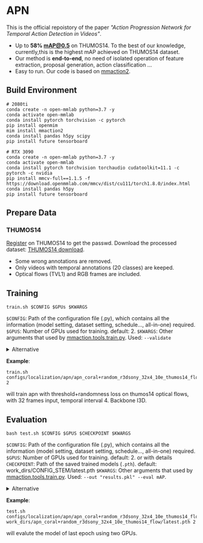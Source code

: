 # APN
This is the official repoistory of the paper _"Action Progression Network for Temporal Action Detection in Videos"_.
+ Up to **58\% mAP@0.5** on THUMOS14. To the best of our knowledge, currently,this is the highest mAP achieved on THUMOS14 dataset. 
+ Our method is **end-to-end**, no need of isolated operation of feature extraction, proposal generation, action classification ...
+ Easy to run. Our code is based on [mmaction2](https://github.com/open-mmlab/mmaction2).

## Build Environment
```shell
# 2080ti
conda create -n open-mmlab python=3.7 -y
conda activate open-mmlab
conda install pytorch torchvision -c pytorch
pip install openmim
mim install mmaction2
conda install pandas h5py scipy
pip install future tensorboard

# RTX 3090
conda create -n open-mmlab python=3.7 -y
conda activate open-mmlab
conda install pytorch torchvision torchaudio cudatoolkit=11.1 -c pytorch -c nvidia
pip install mmcv-full==1.1.5 -f https://download.openmmlab.com/mmcv/dist/cu111/torch1.8.0/index.html
conda install pandas h5py
pip install future tensorboard
```

## Prepare Data
### THUMOS14
[Register](https://docs.google.com/forms/d/e/1FAIpQLScs9davISAtYQS7SEF5qQNu0jUpLzNH3aHmPfuqk2q1VYDkmw/viewform) on THUMOS14 to get the passwd. 
Download the processed dataset: [THUMOS14 download](https://connectpolyu-my.sharepoint.com/:f:/g/personal/19074484r_connect_polyu_hk/Etnq-pgKYRhFj2G2WEsc33IBseulKby2Dhbhnc9K0BHZ1Q?e=4KqS4m).
+ Some wrong annotations are removed.
+ Only videos with temporal annotations (20 classes) are keeped.
+ Optical flows (TVL1) and RGB frames are included.

## Training

```shell
train.sh $CONFIG $GPUs $KWARGS
```
``$CONFIG``: Path of the configuration file (.py), which contains all the information (model setting, dataset setting, schedule..., all-in-one) required.\
``$GPUS``: Number of GPUs used for training. default: 2.
``$KWARGS``: Other arguments that used by [mmaction.tools.train.py](https://github.com/open-mmlab/mmaction2/blob/master/tools/train.py). Used: ``--validate``


<details>
<summary>Alternative</summary>
If you are familiar with mmlab repos and would like to run in a mmlab style, you may use the following cmd to start a training:

```shell
PYTHONPATH=$PWD:$PYTHONPATH mim train mmaction configs/localization/apn/apn_coral+random_r3dsony_32x4_10e_thumos14_flow.py --gpus 2 --validate --launcher pytorch
```
</details>

**Example**:
```shell
train.sh configs/localization/apn/apn_coral+random_r3dsony_32x4_10e_thumos14_flow.py 2
```
will train apn with threshold+randomness loss on thumos14 optical flows, with 32 frames input, temporal interval 4. Backbone I3D.
## Evaluation

```shell
bash test.sh $CONFIG $GPUS $CHECKPOINT $KWARGS
```
``$CONFIG``: Path of the configuration file (.py), which contains all the information (model setting, dataset setting, schedule..., all-in-one) required.\
``$GPUS``: Number of GPUs used for training. default: 2.
or with details
``CHECKPOINT``: Path of the saved trained models (``.pth``). default: work_dirs/CONFIG_STEM/latest.pth
``$KWARGS``: Other arguments that used by [mmaction.tools.train.py](https://github.com/open-mmlab/mmaction2/blob/master/tools/train.py). Used: ``--out "results.pkl" --eval mAP``.

<details>
<summary>Alternative</summary>
If you are familiar with mmlab repos and would like to run in a mmlab style, you may use the following cmd to start a training:

```shell
PYTHONPATH=$PWD:$PYTHONPATH mim test mmaction configs/localization/apn/apn_coral+random_r3dsony_32x4_10e_thumos14_flow.py --checkpoint ckpt.pth --gpus 2 --metrics mAP
```
</details>

**Example**:
```shell
test.sh configs/localization/apn/apn_coral+random_r3dsony_32x4_10e_thumos14_flow.py work_dirs/apn_coral+random_r3dsony_32x4_10e_thumos14_flow/latest.pth 2
```
will evalute the model of last epoch using two GPUs.
